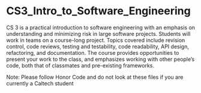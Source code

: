 # CS3_Intro_to_Software_Engineering

CS 3 is a practical introduction to software engineering with an emphasis on understanding and minimizing risk in large software projects. Students will work in teams on a course-long project. Topics covered include revision control, code reviews, testing and testability, code readability, API design, refactoring, and documentation. The course provides opportunities to present your work to the class, and emphasizes working with other people’s code, both that of classmates and pre-existing frameworks.

Note: Please follow Honor Code and do not look at these files if you are currently a Caltech student
